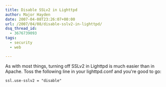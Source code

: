 ```yaml
---
title: Disable SSLv2 in Lighttpd
author: Major Hayden
date: 2007-04-08T23:26:07+00:00
url: /2007/04/08/disable-sslv2-in-lighttpd/
dsq_thread_id:
  - 3676739093
tags:
  - security
  - web

---
```

As with most things, turning off SSLv2 in Lighttpd is much easier than in Apache. Toss the following line in your lighttpd.conf and you're good to go:

```
ssl.use-sslv2 = "disable"
```
